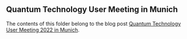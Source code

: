 ## Quantum Technology User Meeting in Munich

The contents of this folder belong to the blog post [Quantum Technology User Meeting 2022 in Munich](https://www.zhinst.com/blogs/quantum-technology-user-meeting-2022).
